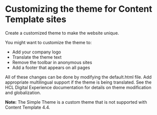 # Customizing the theme for Content Template sites

Create a customized theme to make the website unique.

You might want to customize the theme to:

-   Add your company logo
-   Translate the theme text
-   Remove the toolbar in anonymous sites
-   Add a footer that appears on all pages

All of these changes can be done by modifying the default.html file. Add appropriate multilingual support if the theme is being translated. See the HCL Digital Experience documentation for details on theme modification and globalization.

**Note:** The Simple Theme is a custom theme that is not supported with Content Template 4.4.


